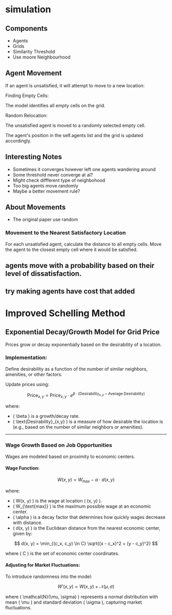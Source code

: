 # simulation
## Components
 - Agents
 - Grids
 - Similarity Threshold
 - Use moore Neighbourhood


## Agent Movement
If an agent is unsatisfied, it will attempt to move to a new location:

Finding Empty Cells:

The model identifies all empty cells on the grid.

Random Relocation:

The unsatisfied agent is moved to a randomly selected empty cell.

The agent's position in the self.agents list and the grid is updated accordingly.

## Interesting Notes

- Sometimes it converges however left one agents wandering around
- Some threshold never converge at al?
- Might check diffferent type of neighbohood
- Too big agents move randomly
- Maybe a better movement rule?

## About Movements

- The original paper use random
### Movement to the Nearest Satisfactory Location
For each unsatisfied agent, calculate the distance to all empty cells.
Move the agent to the closest empty cell where it would be satisfied.

## agents move with a probability based on their level of dissatisfaction.

## try making agents have cost that added 


# Improved Schelling Method 


## Exponential Decay/Growth Model for Grid Price

Prices grow or decay exponentially based on the desirability of a location.

### Implementation:
Define desirability as a function of the number of similar neighbors, amenities, or other factors.

Update prices using:

$$
\text{Price}_{x,y} = \text{Price}_{x,y} \cdot e^{\beta \cdot (\text{Desirability}_{x,y} - \text{Average Desirability})}
$$

where:
- \( \beta \) is a growth/decay rate.
- \( \text{Desirability}_{x,y} \) is a measure of how desirable the location is (e.g., based on the number of similar neighbors or amenities).

---

### Wage Growth Based on Job Opportunities

Wages are modeled based on proximity to economic centers.

#### Wage Function:

$$
W(x, y) = W_{\text{max}} - \alpha \cdot d(x, y)
$$

where:
- \( W(x, y) \) is the wage at location \( (x, y) \).
- \( W_{\text{max}} \) is the maximum possible wage at an economic center.
- \( \alpha \) is a decay factor that determines how quickly wages decrease with distance.
- \( d(x, y) \) is the Euclidean distance from the nearest economic center, given by:

$$
d(x, y) = \min_{(c_x, c_y) \in C} \sqrt{(x - c_x)^2 + (y - c_y)^2}
$$

where \( C \) is the set of economic center coordinates.

#### Adjusting for Market Fluctuations:

To introduce randomness into the model:

$$
W'(x, y) = W(x, y) + \mathcal{N}(\mu, \sigma)
$$

where \( \mathcal{N}(\mu, \sigma) \) represents a normal distribution with mean \( \mu \) and standard deviation \( \sigma \), capturing market fluctuations.


